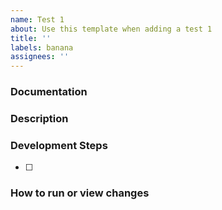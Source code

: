 ```yaml
---
name: Test 1
about: Use this template when adding a test 1
title: ''
labels: banana
assignees: ''
---
```



### Documentation


### Description

### Development Steps


-   [ ]

### How to run or view changes
